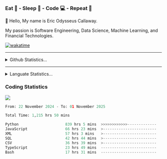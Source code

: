 <h3>Eat 🍴 - Sleep 🛌 - Code 💻 - Repeat 🔁</h3>

👋 Hello, My name is Eric Odysseus Callaway.

My passion is Software Engineering, Data Science, Machine Learning, and Financial Technologies.

[![wakatime](https://wakatime.com/badge/user/6717695f-6a13-47e3-aa16-c813e12c0985.svg)](https://wakatime.com/@6717695f-6a13-47e3-aa16-c813e12c0985)
<hr>
<details>
  <summary>
    Github Statistics...
  </summary>
    <p align="center">
      <img src="https://github-readme-stats.vercel.app/api?username=EricCallaway&show_icons=true"/>
    </p>
</details>
</hr>

<hr>
<details>
  <summary>
    Languate Statistics...
  </summary>
    <p align="center">
      <img src="https://wakatime.com/share/@Odysseus/6fc7c863-6fba-4e57-a6af-ed1f2fa8d560.svg"/>
    </p>
</details>
</hr>


<h3>Coding Statistics</h3>
<img src="https://wakatime.com/share/@Odysseus/5e02c832-9cc5-49a3-8f4c-bd2647d78fca.svg"/>
<!--START_SECTION:waka-->

```python
From: 22 November 2024 - To: 01 November 2025

Total Time: 1,215 hrs 50 mins

Python                     839 hrs 5 mins  >>>>>>>>>>>>-------------   49.64 %
JavaScript                 66 hrs 23 mins  >------------------------   03.93 %
XML                        57 hrs 3 mins   >------------------------   03.38 %
SQL                        42 hrs 44 mins  >------------------------   02.53 %
CSV                        36 hrs 39 mins  >------------------------   02.17 %
TypeScript                 23 hrs 49 mins  -------------------------   01.41 %
Bash                       17 hrs 31 mins  -------------------------   01.04 %
```

<!--END_SECTION:waka-->
